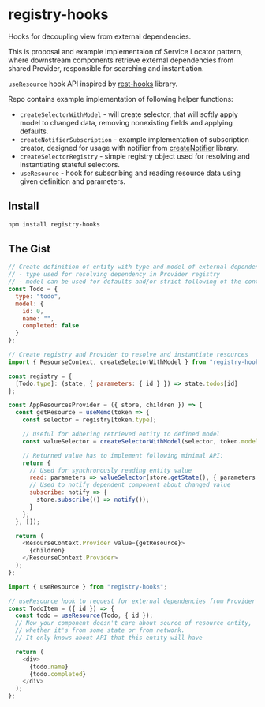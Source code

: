 # registry-hooks

Hooks for decoupling view from external dependencies.

This is proposal and example implementaion of Service Locator pattern, where downstream components retrieve external dependencies from shared Provider, responsible for searching and instantiation.

`useResource` hook API inspired by [rest-hooks](https://resthooks.io) library.

Repo contains example implementation of following helper functions:

- `createSelectorWithModel` - will create selector, that will softly apply model to changed data, removing nonexisting fields and applying defaults.
- `createNotifierSubscription` - example implementation of subscription creator, designed for usage with notifier from [createNotifier](https://resthooks.io) library.
- `createSelectorRegistry` - simple registry object used for resolving and instantiating stateful selectors.
- `useResource` - hook for subscribing and reading resource data using given definition and parameters.

## Install

```bash
npm install registry-hooks
```

## The Gist

```javascript
// Create definition of entity with type and model of external dependency
// - type used for resolving dependency in Provider registry
// - model can be used for defaults and/or strict following of the contract
const Todo = {
  type: "todo",
  model: {
    id: 0,
    name: "",
    completed: false
  }
};

// Create registry and Provider to resolve and instantiate resources
import { ResourseContext, createSelectorWithModel } from "registry-hooks";

const registry = {
  [Todo.type]: (state, { parameters: { id } }) => state.todos[id]
};

const AppResourcesProvider = ({ store, children }) => {
  const getResource = useMemo(token => {
    const selector = registry[token.type];

    // Useful for adhering retrieved entity to defined model
    const valueSelector = createSelectorWithModel(selector, token.model);

    // Returned value has to implement following minimal API:
    return {
      // Used for synchronously reading entity value
      read: parameters => valueSelector(store.getState(), { parameters }),
      // Used to notify dependent component about changed value
      subscribe: notify => {
        store.subscribe(() => notify());
      }
    };
  }, []);

  return (
    <ResourseContext.Provider value={getResource}>
      {children}
    </ResourseContext.Provider>
  );
};

import { useResource } from "registry-hooks";

// useResource hook to request for external dependencies from Provider
const TodoItem = ({ id }) => {
  const todo = useResource(Todo, { id });
  // Now your component doesn't care about source of resource entity,
  // whether it's from some state or from network.
  // It only knows about API that this entity will have

  return (
    <div>
      {todo.name}
      {todo.completed}
    </div>
  );
};
```
